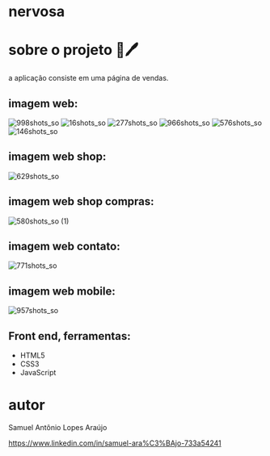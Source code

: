 # nervosa

# sobre o projeto 🪽🖊️

a aplicação consiste em uma página de vendas.

## imagem web:

![998shots_so](https://github.com/lopppes/nervosa/assets/109006648/ef4d57cc-5d36-4131-803a-1d86550ddf5b)
![16shots_so](https://github.com/lopppes/nervosa/assets/109006648/bd03c37f-9d35-46c5-b9e6-4a8baa59f0ee)
![277shots_so](https://github.com/lopppes/nervosa/assets/109006648/b4b87e61-1148-4af7-bf29-be48c7a33c78)
![966shots_so](https://github.com/lopppes/nervosa/assets/109006648/81588312-c277-49c4-ad41-e2678b512d03)
![576shots_so](https://github.com/lopppes/nervosa/assets/109006648/ef768bac-184b-462f-a545-2834efe72235)
![146shots_so](https://github.com/lopppes/nervosa/assets/109006648/89321e3a-494d-4629-a399-661180f7214e)

## imagem web shop:
![629shots_so](https://github.com/lopppes/nervosa/assets/109006648/f34cc141-20d7-4ce0-b198-1302faa9c62c)

## imagem web shop compras:
![580shots_so (1)](https://github.com/lopppes/nervosa/assets/109006648/3b64a7db-0392-4c86-96eb-0b40ff075483)

## imagem web contato:
![771shots_so](https://github.com/lopppes/nervosa/assets/109006648/61094743-b93a-4220-957e-8274d46c57a0)

## imagem web mobile:
![957shots_so](https://github.com/lopppes/nervosa/assets/109006648/6a83b7f3-c640-4911-a177-bbdda9c208f0)

## Front end, ferramentas:
* HTML5
* CSS3
* JavaScript

# autor

Samuel Antônio Lopes Araújo

https://www.linkedin.com/in/samuel-ara%C3%BAjo-733a54241 
